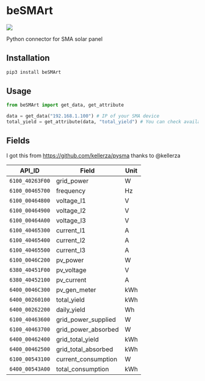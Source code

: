 # beSMArt

![](https://i.imgflip.com/1jqcf8.jpg)

Python connector for SMA solar panel

## Installation

```sh
pip3 install beSMArt
```

## Usage

```py
from beSMArt import get_data, get_attribute

data = get_data("192.168.1.100") # IP of your SMA device
total_yield = get_attribute(data, "total_yield") # You can check available fields in table underneath
```

## Fields

I got this from https://github.com/kellerza/pysma thanks to @kellerza

| API_ID          | Field               | Unit |
| --------------- | ------------------- | ---- |
| `6100_40263F00` | grid_power          | W    |
| `6100_00465700` | frequency           | Hz   |
| `6100_00464800` | voltage_l1          | V    |
| `6100_00464900` | voltage_l2          | V    |
| `6100_00464A00` | voltage_l3          | V    |
| `6100_40465300` | current_l1          | A    |
| `6100_40465400` | current_l2          | A    |
| `6100_40465500` | current_l3          | A    |
| `6100_0046C200` | pv_power            | W    |
| `6380_40451F00` | pv_voltage          | V    |
| `6380_40452100` | pv_current          | A    |
| `6400_0046C300` | pv_gen_meter        | kWh  |
| `6400_00260100` | total_yield         | kWh  |
| `6400_00262200` | daily_yield         | Wh   |
| `6100_40463600` | grid_power_supplied | W    |
| `6100_40463700` | grid_power_absorbed | W    |
| `6400_00462400` | grid_total_yield    | kWh  |
| `6400_00462500` | grid_total_absorbed | kWh  |
| `6100_00543100` | current_consumption | W    |
| `6400_00543A00` | total_consumption   | kWh  |
